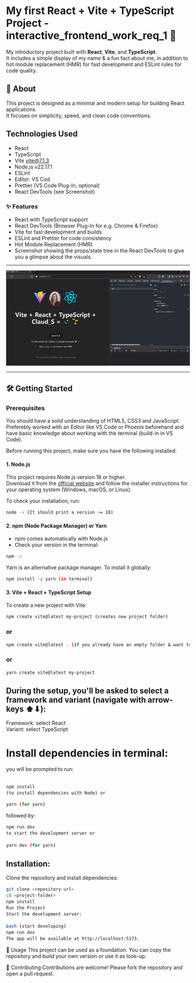 # My first React + Vite + TypeScript Project - interactive_frontend_work_req_1 🧩

My introductory project built with **React**, **Vite**, and **TypeScript**.  
It includes a simple display of my name & a fun fact about me, in addition to hot module replacement (HMR) for fast development and ESLint rules for code quality.

## 🚀 About

This project is designed as a minimal and modern setup for building React applications.  
It focuses on simplicity, speed, and clean code conventions.

## Technologies Used

- React
- TypeScript
- Vite vite@7.1.3
- Node.js v22.17.1
- ESLint
- Editor: VS Cod
- Prettier (VS Code Plug-In, optional)
- React DevTools (see Screenshot)

### ✨ Features

- React with TypeScript support
- React DevTools (Browser Plug-In for e.g. Chrome & Firefox)
- Vite for fast development and builds
- ESLint and Prettier for code consistency
- Hot Module Replacement (HMR)
- Screenshot showing the props/state tree in the React DevTools 
  to give you a glimpse about the visuals. 

---

![Screenshot props/state tree in the React DevTools](./src/assets/ScreenshotWorkRequ1.PNG)

---

## 🛠️ Getting Started

### Prerequisites

You should have a solid understanding of HTML5, CSS3 and JavaScript.
Preferebly worked with an Editor like VS Code or Phoenix beforehand and have
basic knowledge about working with the terminal (build-in in VS Code).

Before running this project, make sure you have the following installed:

#### 1. Node.js

This project requires Node.js version 18 or higher.  
Download it from the [official website](https://nodejs.org/) and follow the installer instructions for your operating system (Windows, macOS, or Linux).

To check your installation, run:

```bash
node -v (It should print a version >= 18)
```

#### 2. npm (Node Package Manager) or Yarn

- npm comes automatically with Node.js
- Check your version in the terminal:

```bash
npm -v
```

Yarn is an alternative package manager. To install it globally:

```bash
npm install -g yarn (in terminal)
```

#### 3. Vite + React + TypeScript Setup

To create a new project with Vite:

```bash
npm create vite@latest my-project (creates new project folder)
```

### or

```bash
npm create vite@latest . (if you already have an empty folder & want to start from there)
```

### or

```bash
yarn create vite@latest my-project
```

## During the setup, you'll be asked to select a framework and variant (navigate with arrow-keys ⬆⬇):

Framework: select React <br>
Variant: select TypeScript <br>


# Install dependencies in terminal:

you will be prompted to run:

```bash

npm install 
(to install dependencies with Node) or

```
```bash
yarn (for yarn)
```
followed by:

```bash
npm run dev 
to start the development server or

yarn dev (for yarn)
```

## Installation:

Clone the repository and install dependencies:

```bash
git clone <repository-url>
cd <project-folder>
npm install
Run the Project
Start the development server:

bash (start developing)
npm run dev
The app will be available at http://localhost:5173.
```

📖 Usage
This project can be used as a foundation. You can copy the repository
and build your own version or use it as look-up.

🤝 Contributing
Contributions are welcome!
Please fork the repository and open a pull request.
